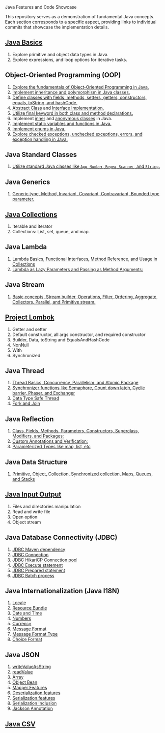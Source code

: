 Java Features and Code Showcase

This repository serves as a demonstration of fundamental Java concepts. Each section corresponds to a specific aspect, providing links to individual commits that showcase the implementation details.

## [Java Basics](https://github.com/dwinanto34/Java/commit/af5458bd1cfee794b34d12c618a23b18a78638fb)
1. Explore primitive and object data types in Java.
2. Explore expressions, and loop options for iterative tasks.

## Object-Oriented Programming (OOP)
1. [Explore the fundamentals of Object-Oriented Programming in Java.](https://github.com/dwinanto34/Java/commit/cf47baffe9b085bf952d94b4b1418a5c461a58d4)
2. [Implement inheritance and polymorphism in Java classes.](https://github.com/dwinanto34/Java/commit/cf47baffe9b085bf952d94b4b1418a5c461a58d4)
3. [Define classes with fields, methods, setters, getters, constructors, equals, toString, and hashCode.](https://github.com/dwinanto34/Java/commit/cf47baffe9b085bf952d94b4b1418a5c461a58d4)
4. [Abstract Class](https://github.com/dwinanto34/Java/commit/4b710b8f2ea6cc75a56e59856a455e2f1779131a) and [Interface Implementation.](https://github.com/dwinanto34/Java/commit/b330a3257daf89c703216367e0dbe1895d7b74ff)
5. [Utilize final keyword in both class and method declarations.](https://github.com/dwinanto34/Java/commit/6902962d20384f1bd45bcc1c2138361091a97f75)
6. Implement [inner](https://github.com/dwinanto34/Java/commit/9e96ded353491780aad5ef1ec2041aa90043dd00) and [anonymous classes](https://github.com/dwinanto34/Java/commit/fb160f5c2c2858421d18cc2ff280ea2a5f07a9c2) in Java.
7. [Implement static variables and functions in Java.](https://github.com/dwinanto34/Java/commit/80f51cdd73fdee37191fd7f4fbbf10044f7d11c1)
8. [Implement enums in Java.](https://github.com/dwinanto34/Java/commit/d27037bda7f7fe1db366e93fab8ed8add28d8542)
9. [Explore checked exceptions, unchecked exceptions, errors, and exception handling in Java.](https://github.com/dwinanto34/Java/commit/6976294891ed2c9dc2409d0a2bea58eade15d79a)

## Java Standard Classes
1. [Utilize standard Java classes like `App`, `Number`, `Regex`, `Scanner`, and `String`.](https://github.com/dwinanto34/Java/commit/3edb887900bd0c3be9b0a9f580d9e9c24785ae7f)

## Java Generics
1. [Generic type, Method, Invariant, Covariant, Contravariant, Bounded type parameter.](https://github.com/dwinanto34/Java/commit/ca53340456f138fb4db847f88e2e214f4a4d38d3)

## [Java Collections](https://github.com/dwinanto34/Java/commit/8f7e37dfa36b5448e01121cb75bf06a43ee8ee11)
1. Iterable and iterator
2. Collections: List, set, queue, and map.

## Java Lambda
1. [Lambda Basics, Functional Interfaces, Method Reference, and Usage in Collections](https://github.com/dwinanto34/Java/commit/162cab167fb1c37834cc1a891ad18ab0671515d8)
2. [Lambda as Lazy Parameters and Passing as Method Arguments:](https://github.com/dwinanto34/Java/commit/162cab167fb1c37834cc1a891ad18ab0671515d8)

## Java Stream
1. [Basic concepts, Stream builder, Operations, Filter, Ordering, Aggregate, Collectors, Parallel, and Primitive stream.](https://github.com/dwinanto34/Java/commit/3b9d5bf3ed3eeb5661184d71489c6456fee17f0e)

## [Project Lombok](https://github.com/dwinanto34/Java/commit/257232927c636d149e398265c33699581d4b8411)
1. Getter and setter
2. Default constructor, all args constructor, and required constructor
3. Builder, Data, toString and EqualsAndHashCode
4. NonNull
5. With
6. Synchronized

## Java Thread
1. [Thread Basics, Concurrency, Parallelism, and Atomic Package](https://github.com/dwinanto34/Java/commit/45394e4a6f868c98f3d0f3c55d8bf26c9acaef77)
2. [Synchronizer functions like Semaphore, Count down latch, Cyclic barrier, Phaser, and Exchanger](https://github.com/dwinanto34/Java/commit/ab432d5baeff94533a54acf82a809c96a325df1c)
3. [Data Type Safe Thread](https://github.com/dwinanto34/Java/commit/a09bf92a6150cd65fc762de2ec9ff9e4092427b9)
4. [Fork and Join](https://github.com/dwinanto34/Java/commit/002387cea298840a2436835f7f1b42984d2bd549)

## Java Reflection
1. [Class, Fields, Methods, Parameters, Constructors, Superclass, Modifiers, and Packages:](https://github.com/dwinanto34/Java/commit/c73f1de6408d19b3f0284fe1e539a716e2fca0b9)
2. [Custom Annotations and Verification:](https://github.com/dwinanto34/Java/commit/e59303384ee08f616e29911aad67ee4258158ae3)
3. [Parameterized Types like map, list, etc](https://github.com/dwinanto34/Java/commit/c896ce97b88cda9c3fa11fc49eabbda0bc40f4d4)

## Java Data Structure
1. [Primitive, Object, Collection, Synchronized collection, Maps, Queues, and Stacks](https://github.com/dwinanto34/Java/commit/8bc13d4cdf2bba4ac00227cbe53e17809abd5cf8)

## [Java Input Output](https://github.com/dwinanto34/Java/commit/a4863e461168faa4ee432e6e381089fb75a5a4b0)
1. Files and directories manipulation 
2. Read and write file
3. Open option
4. Object stream

## Java Database Connectivity (JDBC)
1. [JDBC Maven dependency](https://github.com/dwinanto34/Java/commit/5c175e37bd14ef3b0b00ae8bdbbd55822a39925a)
2. [JDBC Connection](https://github.com/dwinanto34/Java/commit/5b68a32fc1ec0a0c9a0d88ba45c92f6a1ed78dbe)
3. [JDBC HikariCP Connection pool](https://github.com/dwinanto34/Java/commit/cd6ec247284ef4d059d14ca848d82ef01245b0ad)
4. [JDBC Execute statement](https://github.com/dwinanto34/Java/commit/e9c9e95026a1eff4de502ed02cca4676170ba8b9)
5. [JDBC Prepared statement](https://github.com/dwinanto34/Java/commit/ff5f04fff80016378dc862c71c7a697e4d9fe753)
6. [JDBC Batch process](https://github.com/dwinanto34/Java/commit/806c6ee79461136add94ea890048672a491a9965)

## Java Internationalization (Java I18N)
1. [Locale](https://github.com/dwinanto34/Java/commit/aee4e3d16f4395028b90fa5582322cdaf5e4e5d8)
2. [Resource Bundle](https://github.com/dwinanto34/Java/commit/40cfddda533e1adc17e21237d2e82d1626069539)
3. [Date and Time](https://github.com/dwinanto34/Java/commit/92a381264558264dcd569a337310367f53808fe9)
4. [Numbers](https://github.com/dwinanto34/Java/commit/227201496adc7dc7bd25c6358e7ca3463a79d818)
5. [Currency](https://github.com/dwinanto34/Java/commit/5d688b94bd1770386d27f0229e827c7caa8a8ed9)
6. [Message Format](https://github.com/dwinanto34/Java/commit/e7dfaa19b06c8820aa6c6a6709c4d36faa331443)
7. [Message Format Type](https://github.com/dwinanto34/Java/commit/1f0bdf1b1e2f72a34b3044de9c89d1c8f9c5434f)
8. [Choice Format](https://github.com/dwinanto34/Java/commit/9d119803cae1b9db798d1d853cefa8e85dd5767a)

## Java JSON
1. [writeValueAsString](https://github.com/dwinanto34/Java/commit/c6163a63d9f1a5aee51369ad6f54ac76e5f0827f)
2. [readValue](https://github.com/dwinanto34/Java/commit/a6ed1d3f653227e626809120d1151dbb1f025338)
3. [Array](https://github.com/dwinanto34/Java/commit/a0a33720f370e88f4020aca5d0f18ce6da5b87c3)
4. [Object Bean](https://github.com/dwinanto34/Java/commit/ca0db9754dfc7efb1571086b4a73f50b93912c19)
5. [Mapper Features](https://github.com/dwinanto34/Java/commit/38f21ec26fa1c31d392f2d16b841de57a9f2022d)
6. [Deserialization features](https://github.com/dwinanto34/Java/commit/c7122fd05fc71e5c0ab881aea5dd1997118b2750)
7. [Serialization features](https://github.com/dwinanto34/Java/commit/66cb367acb689e22f82ad48f4cf48ce874685991)
8. [Serialization Inclusion](https://github.com/dwinanto34/Java/commit/1639849ccd934edfd2e55f93fea7ae20c99636ed)
9. [Jackson Annotation](https://github.com/dwinanto34/Java/commit/49b2502ea5da8c411da252c9ab897c6b4ad47a02)

## [Java CSV](https://github.com/dwinanto34/Java/commit/13714588483a64ca5e708f4e66400e45f75afd68)

